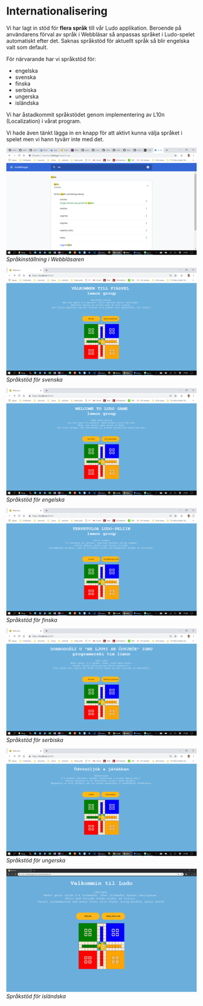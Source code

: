 ﻿# Internationalisering

Vi har lagt in stöd för **flera språk** till vår Ludo applikation. Beroende på användarens förval av språk i Webbläsar så anpassas språket i Ludo-spelet automatiskt efter det. Saknas språkstöd för aktuellt språk så blir engelska valt som default.

För närvarande har vi språkstöd för:
* engelska
* svenska
* finska
* serbiska
* ungerska
* isländska

Vi har åstadkommit språkstödet genom implementering av L10n (Localization) i vårat program.

Vi hade även tänkt lägga in en knapp för att aktivt kunna välja språket i spelet men vi hann tyvärr inte med det.

![Logo](L10n_1.png)
*Språkinställning i Webbläsaren*

![Logo](L10n_2.png)
*Språkstöd för svenska*

![Logo](L10n_3.png)
*Språkstöd för engelska*

![Logo](L10n_4.png)
*Språkstöd för finska*

![Logo](L10n_5.png)
*Språkstöd för serbiska*

![Logo](L10n_6.png)
*Språkstöd för ungerska*

![Logo](L10n_7.PNG)
*Språkstöd för isländska*
